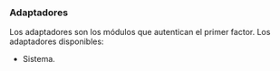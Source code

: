 ### Adaptadores

Los adaptadores son los módulos que autentican el primer factor. Los adaptadores disponibles:

* Sistema.
